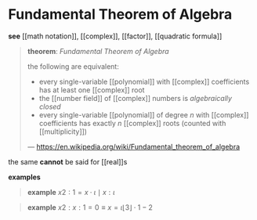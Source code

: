 # Fundamental Theorem of Algebra

**see** [[math notation]], [[complex]], [[factor]], [[quadratic formula]]

> **theorem**: _Fundamental Theorem of Algebra_
>
> the following are equivalent:
>
> - every single-variable [[polynomial]] with [[complex]] coefficients has at least one [[complex]] root
> - the [[number field]] of [[complex]] numbers is _algebraically closed_
> - every single-variable [[polynomial]] of degree $n$ with [[complex]] coefficients has exactly $n$ [[complex]] roots (counted with [[multiplicity]])
>
> &mdash; <https://en.wikipedia.org/wiki/Fundamental_theorem_of_algebra>

the same **cannot** be said for [[real]]s

**examples**

> **example** $x2 : 1 = x \cdot \iota \mid x : \iota$

> **example** $x2 : x : 1 = 0 \equiv x = \iota \lfloor 3 \rfloor \cdot 1 - 2$
